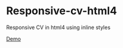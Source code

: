 # Responsive-cv-html4

Responsive CV in html4 using inline styles

[Demo](https://alidhuniya.github.io/Responsive-cv-html4/)
